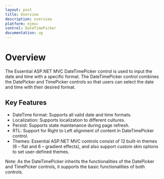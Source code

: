 ```yaml
---
layout: post
title: Overview
description: overview
platform: ejmvc
control: DateTimePicker
documentation: ug
---
```


# Overview

The Essential ASP.NET MVC DateTimePicker control is used to input the date and time with a specific format. The DateTimePicker control combines the DatePicker and TimePicker controls so that users can select the date and time with their desired format.

## Key Features

* DateTime format: Supports all valid date and time formats.
* Localization: Supports localization to different cultures.
* Persist: Supports state maintenance during page refresh.
* RTL: Support for Right to Left alignment of content in DateTimePicker control.
* Themes: Essential ASP.NET MVC controls consist of 12 built-in themes (6 – flat and 6 – gradient effects), and also support custom skin options to set user-defined themes.


Note: As the DateTimePicker inherits the functionalities of the DatePicker and TimePicker controls, it supports the basic functionalities of both controls.

